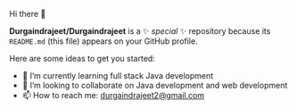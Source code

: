 Hi there 👋


**Durgaindrajeet/Durgaindrajeet** is a ✨ _special_ ✨ repository because its `README.md` (this file) appears on your GitHub profile.

Here are some ideas to get you started:


- 🌱 I’m currently learning full stack Java development 
- 👯 I’m looking to collaborate on Java development and web development 
- 📫 How to reach me: durgaindrajeet2@gmail.com
